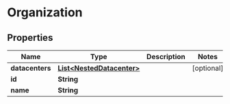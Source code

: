 

# Organization


## Properties

Name | Type | Description | Notes
------------ | ------------- | ------------- | -------------
**datacenters** | [**List&lt;NestedDatacenter&gt;**](NestedDatacenter.md) |  |  [optional]
**id** | **String** |  | 
**name** | **String** |  | 



